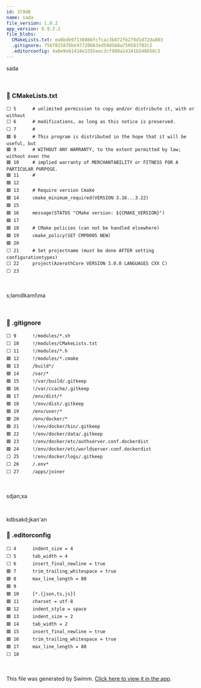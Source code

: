 ```yaml
---
id: 3l9d8
name: sada
file_version: 1.0.2
app_version: 0.9.2-2
file_blobs:
  CMakeLists.txt: ea6bdb97136086fcfcac3b072fb279d1d72da803
  .gitignore: 756f815876be97720663ed59d568a750581f02c2
  .editorconfig: 4a0e9e61418e3355eec3cf980a14341b546658c5
---
```


sada





<br/>

<!-- NOTE-swimm-snippet: the lines below link your snippet to Swimm -->
### 📄 CMakeLists.txt
```text
⬜ 5      # unlimited permission to copy and/or distribute it, with or without
⬜ 6      # modifications, as long as this notice is preserved.
⬜ 7      #
🟩 8      # This program is distributed in the hope that it will be useful, but
🟩 9      # WITHOUT ANY WARRANTY, to the extent permitted by law; without even the
🟩 10     # implied warranty of MERCHANTABILITY or FITNESS FOR A PARTICULAR PURPOSE.
🟩 11     #
🟩 12     
🟩 13     # Require version Cmake
🟩 14     cmake_minimum_required(VERSION 3.16...3.22)
🟩 15     
🟩 16     message(STATUS "CMake version: ${CMAKE_VERSION}")
🟩 17     
🟩 18     # CMake policies (can not be handled elsewhere)
🟩 19     cmake_policy(SET CMP0005 NEW)
🟩 20     
⬜ 21     # Set projectname (must be done AFTER setting configurationtypes)
⬜ 22     project(AzerothCore VERSION 3.0.0 LANGUAGES CXX C)
⬜ 23     
```

<br/>




s;lamdlkaml\\ma




<br/>

<!-- NOTE-swimm-snippet: the lines below link your snippet to Swimm -->
### 📄 .gitignore
```gitignore
⬜ 9      !/modules/*.sh
⬜ 10     !/modules/CMakeLists.txt
⬜ 11     !/modules/*.h
🟩 12     !/modules/*.cmake
🟩 13     /build*/
🟩 14     /var/*
🟩 15     !/var/build/.gitkeep
🟩 16     !/var/ccache/.gitkeep
🟩 17     /env/dist/*
🟩 18     !/env/dist/.gitkeep
🟩 19     /env/user/*
🟩 20     /env/docker/*
🟩 21     !/env/docker/bin/.gitkeep
🟩 22     !/env/docker/data/.gitkeep
🟩 23     !/env/docker/etc/authserver.conf.dockerdist
🟩 24     !/env/docker/etc/worldserver.conf.dockerdist
⬜ 25     !/env/docker/logs/.gitkeep
⬜ 26     /.env*
⬜ 27     /apps/joiner
```

<br/>

sdjan;xa

<br/>

kdbsakd;jkan'an
<!-- NOTE-swimm-snippet: the lines below link your snippet to Swimm -->
### 📄 .editorconfig
```editorconfig
⬜ 4      indent_size = 4
⬜ 5      tab_width = 4
⬜ 6      insert_final_newline = true
🟩 7      trim_trailing_whitespace = true
🟩 8      max_line_length = 80
🟩 9      
🟩 10     [*.{json,ts,js}]
🟩 11     charset = utf-8
🟩 12     indent_style = space
🟩 13     indent_size = 2
🟩 14     tab_width = 2
🟩 15     insert_final_newline = true
🟩 16     trim_trailing_whitespace = true
🟩 17     max_line_length = 80
⬜ 18     
```

<br/>

This file was generated by Swimm. [Click here to view it in the app](http://localhost:5001/repos/Z2l0aHViJTNBJTNBYXplcm90aGNvcmUtd290bGslM0ElM0FtYW96U3dpbW0=/docs/3l9d8).